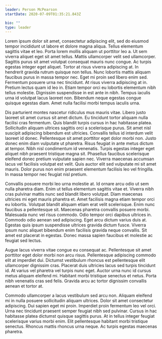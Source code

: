 ```yaml
---
leader: Person McPearson
startDate: 2020-07-09T01:35:21.843Z

bio: ""
type: leader
---
```

Lorem ipsum dolor sit amet, consectetur adipiscing elit, sed do eiusmod tempor incididunt ut labore et dolore magna aliqua. Tellus elementum sagittis vitae et leo. Porta lorem mollis aliquam ut porttitor leo a. Ut sem viverra aliquet eget sit amet tellus. Mattis ullamcorper velit sed ullamcorper. Sagittis purus sit amet volutpat consequat mauris nunc congue. Ac turpis egestas integer eget aliquet. Tortor at risus viverra adipiscing at. In hendrerit gravida rutrum quisque non tellus. Nunc lobortis mattis aliquam faucibus purus in massa tempor nec. Eget mi proin sed libero enim sed. Fermentum posuere urna nec tincidunt. At risus viverra adipiscing at in. Pretium lectus quam id leo in. Etiam tempor orci eu lobortis elementum nibh tellus molestie. Dignissim suspendisse in est ante in nibh. Tempus iaculis urna id volutpat lacus laoreet non. Bibendum neque egestas congue quisque egestas diam. Amet nulla facilisi morbi tempus iaculis urna.

Dis parturient montes nascetur ridiculus mus mauris vitae. Libero justo laoreet sit amet cursus sit amet dictum. Eu tincidunt tortor aliquam nulla facilisi cras fermentum. Quis blandit turpis cursus in hac habitasse platea. Sollicitudin aliquam ultrices sagittis orci a scelerisque purus. Sit amet nisl suscipit adipiscing bibendum est ultricies. Convallis tellus id interdum velit laoreet id donec. Pellentesque sit amet porttitor eget dolor morbi non. Justo donec enim diam vulputate ut pharetra. Risus feugiat in ante metus dictum at tempor. Nibh nisl condimentum id venenatis. Turpis egestas integer eget aliquet nibh praesent tristique magna sit. Phasellus faucibus scelerisque eleifend donec pretium vulputate sapien nec. Viverra maecenas accumsan lacus vel facilisis volutpat est velit. Quis auctor elit sed vulputate mi sit amet mauris. Dolor purus non enim praesent elementum facilisis leo vel fringilla. In massa tempor nec feugiat nisl pretium.

Convallis posuere morbi leo urna molestie at. Id ornare arcu odio ut sem nulla pharetra diam. Enim ut tellus elementum sagittis vitae et. Viverra nibh cras pulvinar mattis nunc sed blandit libero volutpat. Diam maecenas ultricies mi eget mauris pharetra et. Amet facilisis magna etiam tempor orci eu lobortis. Volutpat blandit aliquam etiam erat velit scelerisque. Enim nunc faucibus a pellentesque sit. Maecenas pharetra convallis posuere morbi. Malesuada nunc vel risus commodo. Odio tempor orci dapibus ultrices in. Commodo odio aenean sed adipiscing. Eget arcu dictum varius duis at. Egestas quis ipsum suspendisse ultrices gravida dictum fusce. Viverra ipsum nunc aliquet bibendum enim facilisis gravida neque convallis. Sit amet est placerat in egestas. Donec massa sapien faucibus et molestie ac feugiat sed lectus.

Augue lacus viverra vitae congue eu consequat ac. Pellentesque sit amet porttitor eget dolor morbi non arcu risus. Pellentesque adipiscing commodo elit at imperdiet dui. Dictumst vestibulum rhoncus est pellentesque elit ullamcorper dignissim cras. Placerat duis ultricies lacus sed turpis tincidunt id. At varius vel pharetra vel turpis nunc eget. Auctor urna nunc id cursus metus aliquam eleifend mi. Habitant morbi tristique senectus et netus. Porta nibh venenatis cras sed felis. Gravida arcu ac tortor dignissim convallis aenean et tortor at.

Commodo ullamcorper a lacus vestibulum sed arcu non. Aliquam eleifend mi in nulla posuere sollicitudin aliquam ultrices. Dolor sit amet consectetur adipiscing. Dui sapien eget mi proin. Imperdiet proin fermentum leo vel orci. Urna nec tincidunt praesent semper feugiat nibh sed pulvinar. Cursus in hac habitasse platea dictumst quisque sagittis purus. At in tellus integer feugiat scelerisque varius morbi enim. Elit pellentesque habitant morbi tristique senectus. Rhoncus mattis rhoncus urna neque. Ac turpis egestas maecenas pharetra.